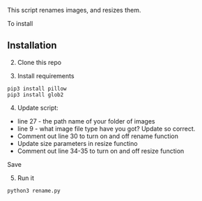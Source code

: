 This script renames images, and resizes them.

To install

## Installation

2. Clone this repo

3. Install requirements

```
pip3 install pillow
pip3 install glob2
```

4. Update script:

* line 27 - the path name of your folder of images
* line 9 - what image file type have you got? Update so correct.
* Comment out line 30 to turn on and off rename function
* Update size parameters in resize functino
* Comment out line 34-35 to turn on and off resize function

Save

5. Run it

```python3 rename.py```
